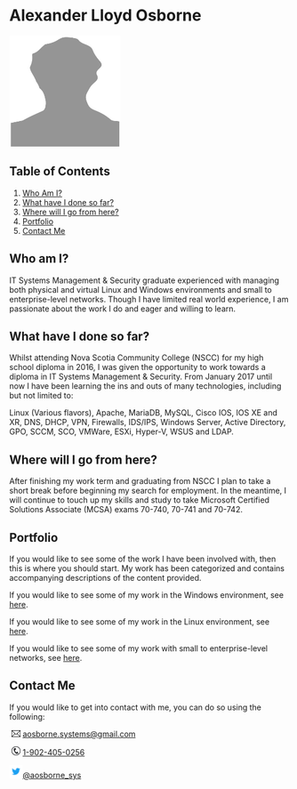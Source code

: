 # Alexander Lloyd Osborne
<img src="images/selfImage.png" width="200" height="200">

## Table of Contents
1. [Who Am I?](https://github.com/iamFez/aosbornePortfolio/blob/master/README.md#who-am-i)
2. [What have I done so far?](https://github.com/iamFez/aosbornePortfolio/blob/master/README.md#what-have-i-done-so-far)
3. [Where will I go from here?](https://github.com/iamFez/aosbornePortfolio/blob/master/README.md#where-will-i-go-from-here)
4. [Portfolio](https://github.com/iamFez/aosbornePortfolio/blob/master/README.md#portfolio)
5. [Contact Me](https://github.com/iamFez/aosbornePortfolio/blob/master/README.md#contact-me)

## Who am I?
IT Systems Management & Security graduate experienced with managing both physical and virtual Linux and Windows environments and small to enterprise-level networks. Though I have limited real world experience, I am passionate about the work I do and eager and willing to learn.

## What have I done so far?
Whilst attending Nova Scotia Community College (NSCC) for my high school diploma in 2016, I was given the opportunity to work towards a diploma in IT Systems Management & Security. From January 2017 until now I have been learning the ins and outs of many technologies, including but not limited to:

Linux (Various flavors), Apache, MariaDB, MySQL, Cisco IOS, IOS XE and XR, DNS, DHCP, VPN, Firewalls, IDS/IPS, Windows Server, Active Directory, GPO, SCCM, SCO, VMWare, ESXi, Hyper-V, WSUS and LDAP. 

## Where will I go from here?
After finishing my work term and graduating from NSCC I plan to take a short break before beginning my search for employment. In the meantime, I will continue to touch up my skills and study to take Microsoft Certified Solutions Associate (MCSA) exams 70-740, 70-741 and 70-742.

## Portfolio
If you would like to see some of the work I have been involved with, then this is where you should start. My work has been categorized and contains accompanying descriptions of the content provided.

If you would like to see some of my work in the Windows environment, see [here](portfolio/Windows).

If you would like to see some of my work in the Linux environment, see [here](portfolio/Linux).

If you would like to see some of my work with small to enterprise-level networks, see [here](portfolio/Networking).


## Contact Me
If you would like to get into contact with me, you can do so using the following:

&nbsp;<img src="images/iconEmail.png" width="16" height="12"> aosborne.systems@gmail.com

&nbsp;</pre><img src="images/iconPhone.png" width="16" height="16"> <a href="tel:+19024050256">1-902-405-0256</a>

<img src="images/iconTwitter.png" width="24" height="24">[@aosborne_sys](https://twitter.com/aosborne_sys)

